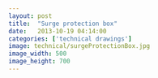 ```yaml
---
layout: post
title:  "Surge protection box"
date:   2013-10-19 04:14:00
categories: ['technical drawings']
image: technical/surgeProtectionBox.jpg
image_width: 500
image_height: 700
---
```


